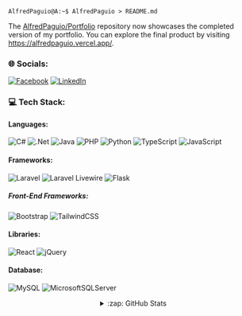 ```console
AlfredPaguio@A:~$ AlfredPaguio > README.md
```

<!--
**AlfredPaguio/AlfredPaguio** is a ✨ _special_ ✨ repository because its `README.md` (this file) appears on your GitHub profile.
-->

The <a href="https://github.com/AlfredPaguio/Portfolio">AlfredPaguio/Portfolio</a> repository now showcases the completed version of my portfolio. You can explore the final product by visiting https://alfredpaguio.vercel.app/.

### 🌐 Socials:

[![Facebook](https://img.shields.io/badge/Facebook-black.svg?style=for-the-badge&logo=Facebook&logoColor=%231877F2)](https://facebook.com/FleetingComet) [![LinkedIn](https://img.shields.io/badge/LinkedIn-black.svg?style=for-the-badge&logo=linkedin&logoColor=%230077B5)](https://www.linkedin.com/in/alfredpaguio)

### 💻 Tech Stack:

#### Languages:

![C#](https://img.shields.io/badge/C%23-black.svg?style=for-the-badge&logo=c-sharp&logoColor=%23239120) ![.Net](https://img.shields.io/badge/.NET-black?style=for-the-badge&logo=.net&logoColor=5C2D91) ![Java](https://img.shields.io/badge/java-black.svg?style=for-the-badge&logo=openjdk&logoColor=%23ED8B00) ![PHP](https://img.shields.io/badge/php-black.svg?style=for-the-badge&logo=php&logoColor=%23777BB4) ![Python](https://img.shields.io/badge/python-black?style=for-the-badge&logo=python&logoColor=3670A0) ![TypeScript](https://img.shields.io/badge/typescript-black.svg?style=for-the-badge&logo=typescript&logoColor=%23007ACC) ![JavaScript](https://img.shields.io/badge/javascript-black.svg?style=for-the-badge&logo=javascript&logoColor=%23F7DF1E)
<br/>

#### Frameworks:

![Laravel](https://img.shields.io/badge/laravel-black.svg?style=for-the-badge&logo=laravel&logoColor=%23FF2D20) ![Laravel Livewire](https://img.shields.io/badge/laravel%20liveiwre-black.svg?style=for-the-badge&logo=laravel&logoColor=%23FF2D20) ![Flask](https://img.shields.io/badge/flask-black.svg?style=for-the-badge&logo=flask&logoColor=white) 
##### Front-End Frameworks:
![Bootstrap](https://img.shields.io/badge/bootstrap-black.svg?style=for-the-badge&logo=bootstrap&logoColor=%238511FA) ![TailwindCSS](https://img.shields.io/badge/tailwindcss-black.svg?style=for-the-badge&logo=tailwind-css&logoColor=%2338B2AC)
<br/>

#### Libraries:

![React](https://img.shields.io/badge/react-black.svg?style=for-the-badge&logo=react&logoColor=%2361DAFB) ![jQuery](https://img.shields.io/badge/jquery-black.svg?style=for-the-badge&logo=jquery&logoColor=%230769AD)
<br/>

#### Database:
![MySQL](https://img.shields.io/badge/mysql-black.svg?style=for-the-badge&logo=mysql&logoColor=%2300f) ![MicrosoftSQLServer](https://img.shields.io/badge/Microsoft%20SQL%20Server-black?style=for-the-badge&logo=microsoft%20sql%20server&logoColor=CC2927) 
<br/>

<details align="center">
  <summary>:zap: GitHub Stats</summary>
  <p align="center">
  <img src="https://github-readme-stats.vercel.app/api?username=AlfredPaguio&show_icons=true&count_private=true&theme=dark&include_all_commits=true&hide_rank=true">
  <img src="https://github-readme-stats.vercel.app/api/top-langs/?username=AlfredPaguio&show_icons=true&count_private=true&theme=dark&layout=compact">
  </p>
  <a align="center" href="https://git.io/streak-stats"><img src="https://streak-stats.demolab.com?user=AlfredPaguio&theme=modern-lilac2&mode=weekly" alt="GitHub Streak" /></a>
</details>

